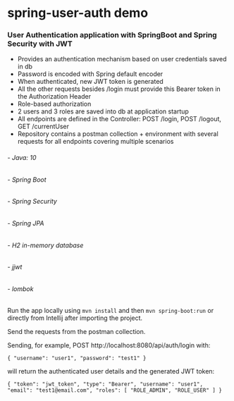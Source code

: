# spring-user-auth demo
### User Authentication application with SpringBoot and Spring Security with JWT

- Provides an authentication mechanism based on user credentials saved in db
- Password is encoded with Spring default encoder
- When authenticated, new JWT token is generated
- All the other requests besides /login must provide this Bearer token in the Authorization Header
- Role-based authorization
- 2 users and 3 roles are saved into db at application startup
- All endpoints are defined in the Controller: POST /login, POST /logout, GET /currentUser
- Repository contains a postman collection + environment with several requests for all endpoints covering multiple scenarios

###### - Java: 10
###### - Spring Boot
###### - Spring Security
###### - Spring JPA
###### - H2 in-memory database
###### - jjwt
###### - lombok

Run the app locally using `mvn install` and then `mvn spring-boot:run` or directly from Intellij after importing the project.

Send the requests from the postman collection.

Sending, for example, POST http://localhost:8080/api/auth/login with:

`{
"username": "user1",
"password": "test1"
}`

will return the authenticated user details and the generated JWT token:

`{
"token": "jwt_token",
"type": "Bearer",
"username": "user1",
"email": "test1@email.com",
"roles": [
"ROLE_ADMIN",
"ROLE_USER"
]
}`
